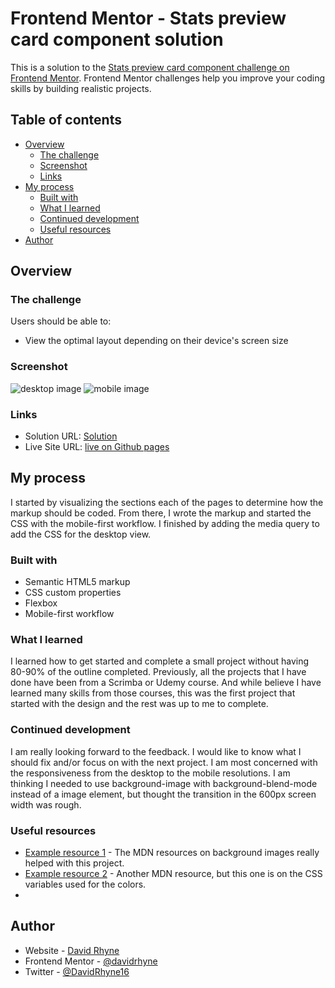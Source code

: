 # Frontend Mentor - Stats preview card component solution

This is a solution to the [Stats preview card component challenge on Frontend Mentor](https://www.frontendmentor.io/challenges/stats-preview-card-component-8JqbgoU62). Frontend Mentor challenges help you improve your coding skills by building realistic projects. 

## Table of contents

- [Overview](#overview)
  - [The challenge](#the-challenge)
  - [Screenshot](#screenshot)
  - [Links](#links)
- [My process](#my-process)
  - [Built with](#built-with)
  - [What I learned](#what-i-learned)
  - [Continued development](#continued-development)
  - [Useful resources](#useful-resources)
- [Author](#author)

## Overview

### The challenge

Users should be able to:

- View the optimal layout depending on their device's screen size

### Screenshot

![desktop image](https://user-images.githubusercontent.com/63062052/118301813-1b92a480-b4a9-11eb-9504-98753f759c93.png)
![mobile image](https://user-images.githubusercontent.com/63062052/118301994-4da40680-b4a9-11eb-856c-dc5b64521d84.png)

### Links

- Solution URL: [Solution](https://github.com/davidrhyne/stats-preview-card-component-main)
- Live Site URL: [live on Github pages](https://davidrhyne.github.io/stats-preview-card-component-main/)

## My process

I started by visualizing the sections each of the pages to determine how the markup should be coded.  From there, I wrote the markup and started the CSS with the mobile-first workflow. I finished by adding the media query to add the CSS for the desktop view.

### Built with

- Semantic HTML5 markup
- CSS custom properties
- Flexbox
- Mobile-first workflow

### What I learned

I learned how to get started and complete a small project without having 80-90% of the outline completed.  Previously, all the projects that I have done have been from a Scrimba or Udemy course.  And while believe I have learned many skills from those courses, this was the first project that started with the design and the rest was up to me to complete.  

### Continued development

I am really looking forward to the feedback. I would like to know what I should fix and/or focus on with the next project.  I am most concerned with the responsiveness from the desktop to the mobile resolutions.  I am thinking I needed to use background-image with background-blend-mode instead of a image element, but thought the transition in the 600px screen width was rough.  

### Useful resources

- [Example resource 1](https://developer.mozilla.org/en-US/docs/Web/CSS/CSS_Backgrounds_and_Borders/Resizing_background_images) - The MDN resources on background images really helped with this project.  
- [Example resource 2](https://developer.mozilla.org/en-US/docs/Web/CSS/Using_CSS_custom_properties) - Another MDN resource, but this one is on the CSS variables used for the colors.
- 
## Author

- Website - [David Rhyne](TBD)
- Frontend Mentor - [@davidrhyne](https://www.frontendmentor.io/profile/davidrhyne)
- Twitter - [@DavidRhyne16](https://twitter.com/DavidRhyne16)
